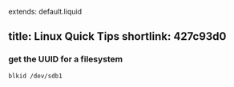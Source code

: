 extends: default.liquid

title: Linux Quick Tips
shortlink: 427c93d0
---

### get the UUID for a filesystem

```bash
blkid /dev/sdb1
```
